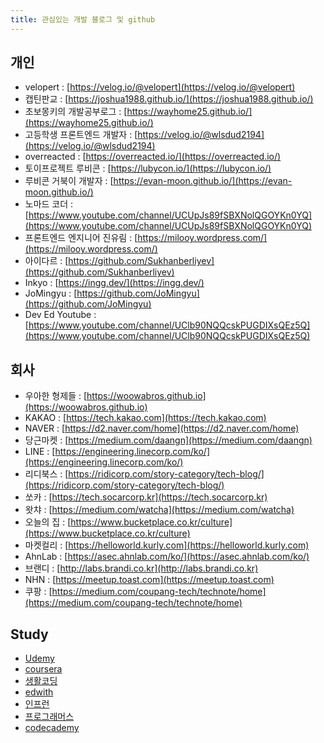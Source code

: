 ```yaml
---
title: 관심있는 개발 블로그 및 github
---
```



## 개인
* velopert : [https://velog.io/@velopert](https://velog.io/@velopert)
* 캡틴판교 : [https://joshua1988.github.io/](https://joshua1988.github.io/)
* 초보몽키의 개발공부로그 : [https://wayhome25.github.io/](https://wayhome25.github.io/)
* 고등학생 프론트엔드 개발자 : [https://velog.io/@wlsdud2194](https://velog.io/@wlsdud2194)
* overreacted : [https://overreacted.io/](https://overreacted.io/)
* 토이프로젝트 루비콘 : [https://lubycon.io/](https://lubycon.io/)
* 루비콘 거북이 개발자 : [https://evan-moon.github.io/](https://evan-moon.github.io/)
* 노마드 코더 : [https://www.youtube.com/channel/UCUpJs89fSBXNolQGOYKn0YQ](https://www.youtube.com/channel/UCUpJs89fSBXNolQGOYKn0YQ)
* 프론트엔드 엔지니어 진유림 : [https://milooy.wordpress.com/](https://milooy.wordpress.com/)
* 아이다르 : [https://github.com/Sukhanberliyev](https://github.com/Sukhanberliyev)
* Inkyo : [https://ingg.dev/](https://ingg.dev/)
* JoMingyu : [https://github.com/JoMingyu](https://github.com/JoMingyu)
* Dev Ed Youtube : [https://www.youtube.com/channel/UClb90NQQcskPUGDIXsQEz5Q](https://www.youtube.com/channel/UClb90NQQcskPUGDIXsQEz5Q)


## 회사
* 우아한 형제들 : [https://woowabros.github.io](https://woowabros.github.io)
* KAKAO : [https://tech.kakao.com](https://tech.kakao.com)
* NAVER : [https://d2.naver.com/home](https://d2.naver.com/home)
* 당근마켓 : [https://medium.com/daangn](https://medium.com/daangn)
* LINE : [https://engineering.linecorp.com/ko/](https://engineering.linecorp.com/ko/)
* 리디북스 : [https://ridicorp.com/story-category/tech-blog/](https://ridicorp.com/story-category/tech-blog/)
* 쏘카 : [https://tech.socarcorp.kr](https://tech.socarcorp.kr)
* 왓챠 : [https://medium.com/watcha](https://medium.com/watcha)
* 오늘의 집 : [https://www.bucketplace.co.kr/culture](https://www.bucketplace.co.kr/culture)
* 마켓컬리 : [https://helloworld.kurly.com](https://helloworld.kurly.com)
* AhnLab : [https://asec.ahnlab.com/ko/](https://asec.ahnlab.com/ko/)
* 브랜디 : [http://labs.brandi.co.kr](http://labs.brandi.co.kr)
* NHN : [https://meetup.toast.com](https://meetup.toast.com)
* 쿠팡 : [https://medium.com/coupang-tech/technote/home](https://medium.com/coupang-tech/technote/home)

## Study
* [Udemy](https://www.udemy.com/courses/development/)
* [coursera](https://www.coursera.org/)
* [생활코딩](https://www.opentutorials.org/course/3083)
* [edwith](https://www.edwith.org/search/index?categoryId=24)
* [인프런](https://www.inflearn.com/courses)
* [프로그래머스](programmers.co.kr/learn)
* [codecademy](https://www.codecademy.com/catalog/all)
